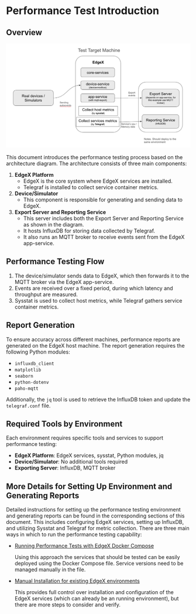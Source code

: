 # Performance Test Introduction

## Overview
![Performance Test Infra](performance-infra.png)

This document introduces the performance testing process based on the architecture diagram. The architecture consists of three main components:

1. **EdgeX Platform**
   - EdgeX is the core system where EdgeX services are installed.
   - Telegraf is installed to collect service container metrics.
2. **Device/Simulator**
   - This component is responsible for generating and sending data to EdgeX.
3. **Export Server and Reporting Service**
   - This server includes both the Export Server and Reporting Service as shown in the diagram.
   - It hosts InfluxDB for storing data collected by Telegraf.
   - It also runs an MQTT broker to receive events sent from the EdgeX app-service.

## Performance Testing Flow
1. The device/simulator sends data to EdgeX, which then forwards it to the MQTT broker via the EdgeX app-service.
2. Events are received over a fixed period, during which latency and throughput are measured.
3. Sysstat is used to collect host metrics, while Telegraf gathers service container metrics.

## Report Generation
To ensure accuracy across different machines, performance reports are generated on the EdgeX host machine. The report generation requires the following Python modules:
- `influxdb_client`
- `matplotlib`
- `seaborn`
- `python-dotenv`
- `paho-mqtt`

Additionally, the `jq` tool is used to retrieve the InfluxDB token and update the `telegraf.conf` file.

## Required Tools by Environment
Each environment requires specific tools and services to support performance testing:

- **EdgeX Platform**: EdgeX services, sysstat, Python modules, jq
- **Device/Simulator**: No additional tools required
- **Exporting Server**: InfluxDB, MQTT broker


## More Details for Setting Up Environment and Generating Reports
Detailed instructions for setting up the performance testing environment and generating reports can be found in the corresponding sections of this document. This includes configuring EdgeX services, setting up InfluxDB, and utilizing Sysstat and Telegraf for metric collection. There are three main ways in which to run the performance testing capability:

- [Running Performance Tests with EdgeX Docker Compose](deploy-by-docker-compose.md)

  Using this approach the services that should be tested can be easily deployed using the Docker Compose file. Service versions need to be managed manually in the file.

- [Manual Installation for existing EdgeX environments](deploy-by-manual.md) 

  This provides full control over installation and configuration of the EdgeX services (which can already be an running environment), but there are more steps to consider and verify.
